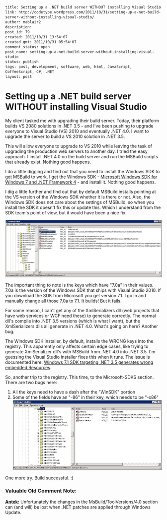 ```
title: Setting up a .NET build server WITHOUT installing Visual Studio
link: http://codetype.wordpress.com/2011/10/31/setting-up-a-net-build-server-without-installing-visual-studio/
author: mablair2
description:
post_id: 79
created: 2011/10/31 13:54:07
created_gmt: 2011/10/31 05:54:07
comment_status: open
post_name: setting-up-a-net-build-server-without-installing-visual-studio
status: publish
tags: post, development, software, web, html, JavaScript, CoffeeScript, C#, .NET
layout: post
```

# Setting up a .NET build server WITHOUT installing Visual Studio

My client tasked me with upgrading their build server. Today, their platform builds VS 2080 solutions in .NET 3.5 - and I've been pushing to upgrade everyone to Visual Studio (VS) 2010 and eventually .NET 4.0. I want to upgrade the server to build a VS 2010 solution in .NET 3.5.

This will allow everyone to upgrade to VS 2010 while leaving the task of upgrading the production web servers to another day. I tried the easy approach. I install .NET 4.0 on the build server and run the MSBuild scripts that already exist. Nothing good happens.

I do a little digging and find out that you need to install the Windows SDK to get MSBuild to work. I get the Windows SDK - [Microsoft Windows SDK for Windows 7 and .NET Framework 4](http://www.microsoft.com/download/en/details.aspx?id=8279) \- and install it. Nothing good happens.

I dig a little further and find out that by default MSBuild installs pointing at the VS version of the Windows SDK whether it is there or not. Also, the Windows SDK does not care about the settings of MSBuild, so when you install the SDK it doesn't fix this or update this. Which I understand from the SDK team's point of view, but it would have been a nice fix.

![Registry View of the MSBuild Settings for .NET 4.0](/images/posts/registry-msbuild.jpg)

The important thing to note is the keys which have "7.0a" in their values. 7.0a is the version of the Windows SDK that ships with Visual Studio 2010. If you download the SDK from Microsoft you get version 7.1. I go in and manually change all those 7.0a to 7.1. It builds! But it fails.

For some reason, I can't get any of the XmlSerializers dll (web projects that have web services or WCF need these) to generate correctly. The normal dll's compile into .NET 3.5 versions (which is what I want), but the XmlSerializers dlls all generate in .NET 4.0. What's going on here? Another bug.

The Windows SDK installer, by default, installs the WRONG keys into the registry. This apparently only affects certain edge cases, like trying to generate XmlSerializer dll's with MSBuild from .NET 4.0 into .NET 3.5. I'm guessing the Visual Studio installer fixes this when it runs. The issue is documented here: [Windows 7.1 SDK targeting .NET 3.5 generates wrong embedded Resources](http://connect.microsoft.com/VisualStudio/feedback/details/594338/tfs-2010-build-agent-and-windows-7-1-sdk-targeting-net-3-5-generates-wrong-embedded-resources).

So, another trip to the registry. This time, to the Microsoft-SDKS section. There are two bugs here:

1)  All the keys need to have a dash after the "WinSDK" portion
2)  Some of the fields have an "-86" in their key, which needs to be "-x86"
![A view of the registry for the Windows SDK](/images/posts/registry-windows-sdk.jpg)

One more try. Build successful. :)

### Valuable Old Comment Note:

**[Antek](#109 "2013-10-10 04:00:32"):** Unfortunately the changes in the MsBuild/ToolVersions/4.0 section can (and will) be lost when .NET patches are applied through Windows Update.

